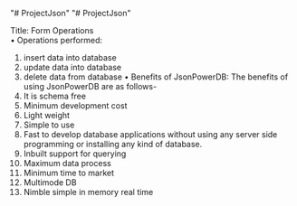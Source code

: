 "# ProjectJson" 
"# ProjectJson" 

Title: Form Operations	
•	Operations performed: 
1.	insert data into database
2.	update data into database
3.	delete data from database
•	Benefits of JsonPowerDB: The benefits of using JsonPowerDB are as follows-
1.	It is schema free
2.	Minimum development cost
3.	Light weight
4.	Simple to use
5.	Fast to develop database applications without using any server side programming or installing any kind of database.
6.	Inbuilt support for querying
7.	Maximum data process
8.	Minimum time to market
9.	Multimode DB
10.	Nimble simple in memory real time
